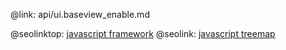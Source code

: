 @link: api/ui.baseview_enable.md

@seolinktop: [javascript framework](https://webix.com)
@seolink: [javascript treemap](https://webix.com/widget/treemap/)